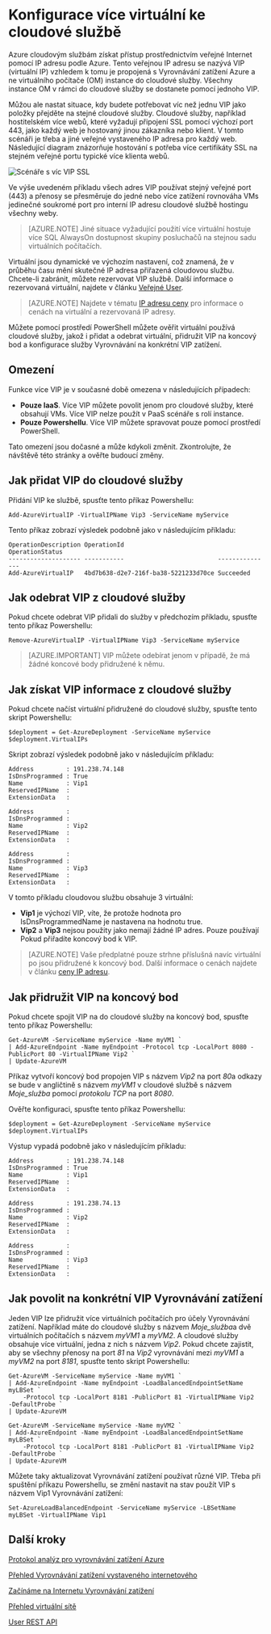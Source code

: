 <properties
   pageTitle="Virtuální více ke cloudové službě"
   description="Základní informace o tom, jak nastavit více virtuální na Cloudová služba a multiVIP"
   services="load-balancer"
   documentationCenter="na"
   authors="sdwheeler"
   manager="carmonm"
   editor="tysonn" />
<tags
   ms.service="load-balancer"
   ms.devlang="na"
   ms.topic="article"
   ms.tgt_pltfrm="na"
   ms.workload="infrastructure-services"
   ms.date="10/24/2016"
   ms.author="sewhee" />

# <a name="configure-multiple-vips-for-a-cloud-service"></a>Konfigurace více virtuální ke cloudové službě

Azure cloudovým službám získat přístup prostřednictvím veřejné Internet pomocí IP adresu podle Azure. Tento veřejnou IP adresu se nazývá VIP (virtuální IP) vzhledem k tomu je propojená s Vyrovnávání zatížení Azure a ne virtuálního počítače (OM) instance do cloudové služby. Všechny instance OM v rámci do cloudové služby se dostanete pomocí jednoho VIP.

Můžou ale nastat situace, kdy budete potřebovat víc než jednu VIP jako položky přejděte na stejné cloudové služby. Cloudové služby, například hostitelském více webů, které vyžadují připojení SSL pomocí výchozí port 443, jako každý web je hostovaný jinou zákazníka nebo klient. V tomto scénáři je třeba a jiné veřejné vystaveného IP adresa pro každý web. Následující diagram znázorňuje hostování s potřeba více certifikáty SSL na stejném veřejné portu typické více klienta webů.

![Scénáře s víc VIP SSL](./media/load-balancer-multivip/Figure1.png)

Ve výše uvedeném příkladu všech adres VIP používat stejný veřejné port (443) a přenosy se přesměruje do jedné nebo více zatížení rovnováha VMs jedinečné soukromé port pro interní IP adresu cloudové službě hostingu všechny weby.

>[AZURE.NOTE] Jiné situace vyžadující použití více virtuální hostuje více SQL AlwaysOn dostupnost skupiny posluchačů na stejnou sadu virtuálních počítačích.

Virtuální jsou dynamické ve výchozím nastavení, což znamená, že v průběhu času mění skutečné IP adresa přiřazená cloudovou službu. Chcete-li zabránit, můžete rezervovat VIP službě. Další informace o rezervovaná virtuální, najdete v článku [Veřejné User](../virtual-network/virtual-networks-reserved-public-ip.md).

>[AZURE.NOTE] Najdete v tématu [IP adresu ceny](https://azure.microsoft.com/pricing/details/ip-addresses/) pro informace o cenách na virtuální a rezervovaná IP adresy.

Můžete pomocí prostředí PowerShell můžete ověřit virtuální používá cloudové služby, jakož i přidat a odebrat virtuální, přidružit VIP na koncový bod a konfigurace služby Vyrovnávání na konkrétní VIP zatížení.

## <a name="limitations"></a>Omezení

Funkce více VIP je v současné době omezena v následujících případech:

- **Pouze IaaS**. Více VIP můžete povolit jenom pro cloudové služby, které obsahují VMs. Více VIP nelze použít v PaaS scénáře s rolí instance.
- **Pouze Powershellu**. Více VIP můžete spravovat pouze pomocí prostředí PowerShell.

Tato omezení jsou dočasné a může kdykoli změnit. Zkontrolujte, že návštěvě této stránky a ověřte budoucí změny.


## <a name="how-to-add-a-vip-to-a-cloud-service"></a>Jak přidat VIP do cloudové služby

Přidání VIP ke službě, spusťte tento příkaz Powershellu:

    Add-AzureVirtualIP -VirtualIPName Vip3 -ServiceName myService

Tento příkaz zobrazí výsledek podobně jako v následujícím příkladu:

    OperationDescription OperationId                          OperationStatus
    -------------------- -----------                          ---------------
    Add-AzureVirtualIP   4bd7b638-d2e7-216f-ba38-5221233d70ce Succeeded

## <a name="how-to-remove-a-vip-from-a-cloud-service"></a>Jak odebrat VIP z cloudové služby

Pokud chcete odebrat VIP přidali do služby v předchozím příkladu, spusťte tento příkaz Powershellu:

    Remove-AzureVirtualIP -VirtualIPName Vip3 -ServiceName myService

>[AZURE.IMPORTANT] VIP můžete odebírat jenom v případě, že má žádné koncové body přidružené k němu.

## <a name="how-to-retrieve-vip-information-from-a-cloud-service"></a>Jak získat VIP informace z cloudové služby

Pokud chcete načíst virtuální přidružené do cloudové služby, spusťte tento skript Powershellu:

    $deployment = Get-AzureDeployment -ServiceName myService
    $deployment.VirtualIPs

Skript zobrazí výsledek podobně jako v následujícím příkladu:

    Address         : 191.238.74.148
    IsDnsProgrammed : True
    Name            : Vip1
    ReservedIPName  :
    ExtensionData   :

    Address         :
    IsDnsProgrammed :
    Name            : Vip2
    ReservedIPName  :
    ExtensionData   :

    Address         :
    IsDnsProgrammed :
    Name            : Vip3
    ReservedIPName  :
    ExtensionData   :

V tomto příkladu cloudovou službu obsahuje 3 virtuální:

- **Vip1** je výchozí VIP, víte, že protože hodnota pro IsDnsProgrammedName je nastavena na hodnotu true.
- **Vip2** a **Vip3** nejsou použity jako nemají žádné IP adres. Pouze používají Pokud přiřadíte koncový bod k VIP.

>[AZURE.NOTE] Vaše předplatné pouze strhne příslušná navíc virtuální po jsou přidružené k koncový bod. Další informace o cenách najdete v článku [ceny IP adresu](https://azure.microsoft.com/pricing/details/ip-addresses/).

## <a name="how-to-associate-a-vip-to-an-endpoint"></a>Jak přidružit VIP na koncový bod

Pokud chcete spojit VIP na do cloudové služby na koncový bod, spusťte tento příkaz Powershellu:

    Get-AzureVM -ServiceName myService -Name myVM1 `
  	| Add-AzureEndpoint -Name myEndpoint -Protocol tcp -LocalPort 8080 -PublicPort 80 -VirtualIPName Vip2 `
  	| Update-AzureVM

Příkaz vytvoří koncový bod propojen VIP s názvem *Vip2* na port *80*a odkazy se bude v angličtině s názvem *myVM1* v cloudové službě s názvem *Moje_služba* pomocí *protokolu TCP* na port *8080*.

Ověřte konfiguraci, spusťte tento příkaz Powershellu:

    $deployment = Get-AzureDeployment -ServiceName myService
    $deployment.VirtualIPs

Výstup vypadá podobně jako v následujícím příkladu:

    Address         : 191.238.74.148
    IsDnsProgrammed : True
    Name            : Vip1
    ReservedIPName  :
    ExtensionData   :

    Address         : 191.238.74.13
    IsDnsProgrammed :
    Name            : Vip2
    ReservedIPName  :
    ExtensionData   :

    Address         :
    IsDnsProgrammed :
    Name            : Vip3
    ReservedIPName  :
    ExtensionData   :

## <a name="how-to-enable-load-balancing-on-a-specific-vip"></a>Jak povolit na konkrétní VIP Vyrovnávání zatížení

Jeden VIP lze přidružit více virtuálních počítačích pro účely Vyrovnávání zatížení. Například máte do cloudové služby s názvem *Moje_služba*a dvě virtuálních počítačích s názvem *myVM1* a *myVM2*. A cloudové služby obsahuje více virtuální, jedna z nich s názvem *Vip2*. Pokud chcete zajistit, aby se všechny přenosy na port *81* na *Vip2* vyrovnávání mezi *myVM1* a *myVM2* na port *8181*, spusťte tento skript Powershellu:

    Get-AzureVM -ServiceName myService -Name myVM1 `
  	| Add-AzureEndpoint -Name myEndpoint -LoadBalancedEndpointSetName myLBSet `
        -Protocol tcp -LocalPort 8181 -PublicPort 81 -VirtualIPName Vip2  -DefaultProbe `
  	| Update-AzureVM

    Get-AzureVM -ServiceName myService -Name myVM2 `
  	| Add-AzureEndpoint -Name myEndpoint -LoadBalancedEndpointSetName myLBSet `
        -Protocol tcp -LocalPort 8181 -PublicPort 81 -VirtualIPName Vip2  -DefaultProbe `
  	| Update-AzureVM

Můžete taky aktualizovat Vyrovnávání zatížení používat různé VIP. Třeba při spuštění příkazu Powershellu, se změní nastavit na stav použít VIP s názvem Vip1 Vyrovnávání zatížení:

    Set-AzureLoadBalancedEndpoint -ServiceName myService -LBSetName myLBSet -VirtualIPName Vip1

## <a name="next-steps"></a>Další kroky

[Protokol analýz pro vyrovnávání zatížení Azure](load-balancer-monitor-log.md)

[Přehled Vyrovnávání zatížení vystaveného internetového](load-balancer-internet-overview.md)

[Začínáme na Internetu Vyrovnávání zatížení](load-balancer-get-started-internet-arm-ps.md)

[Přehled virtuální sítě](../virtual-network/virtual-networks-overview.md)

[User REST API](https://msdn.microsoft.com/library/azure/dn722420.aspx)